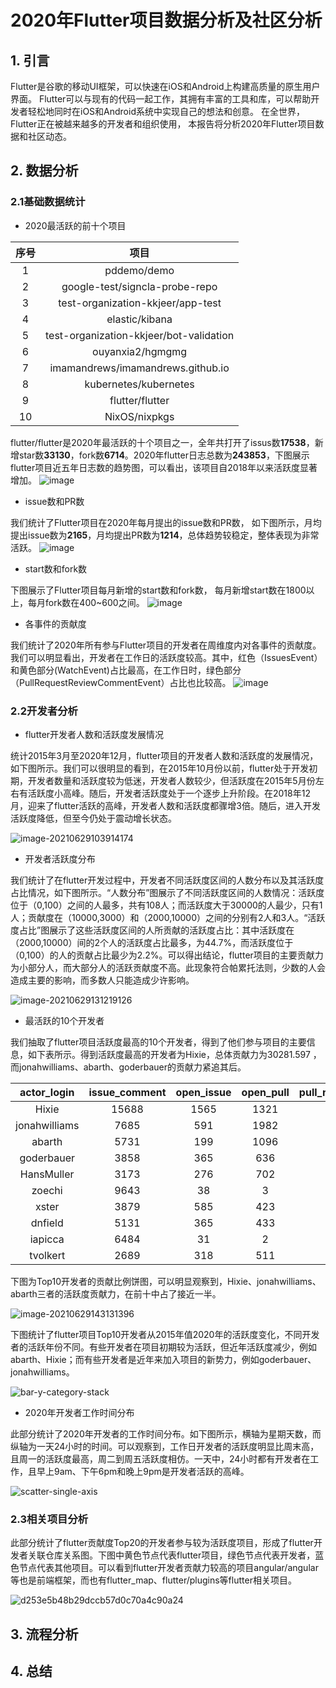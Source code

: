 # 2020年Flutter项目数据分析及社区分析

## 1. 引言
Flutter是谷歌的移动UI框架，可以快速在iOS和Android上构建高质量的原生用户界面。
Flutter可以与现有的代码一起工作，其拥有丰富的工具和库，可以帮助开发者轻松地同时在iOS和Android系统中实现自己的想法和创意。
在全世界，Flutter正在被越来越多的开发者和组织使用，
本报告将分析2020年Flutter项目数据和社区动态。

## 2. 数据分析

### 2.1基础数据统计

- 2020最活跃的前十个项目

|  序号  | 项目 | 
| :---: | :--: |
|   1   | pddemo/demo |  
|   2   | google-test/signcla-probe-repo |  
|   3   | test-organization-kkjeer/app-test |  
|   4   | elastic/kibana |  
|   5   | test-organization-kkjeer/bot-validation |  
|   6   | ouyanxia2/hgmgmg |   
|   7   | imamandrews/imamandrews.github.io |  
|   8   | kubernetes/kubernetes |  
|   9   | flutter/flutter |  
|   10  | NixOS/nixpkgs |  

flutter/flutter是2020年最活跃的十个项目之一，全年共打开了issus数**17538**，新增star数**33130**，fork数**6714**。2020年flutter日志总数为**243853**，下图展示flutter项目近五年日志数的趋势图，可以看出，该项目自2018年以来活跃度显著增加。
![image](image/5.png)

<!-- 243853 196270 124601 53908 39683 -->
<!-- 活跃开发者账号数 -->

- issue数和PR数

我们统计了Flutter项目在2020年每月提出的issue数和PR数，
如下图所示，月均提出issue数为**2165**，月均提出PR数为**1214**，总体趋势较稳定，整体表现为非常活跃。
![image](image/1.png)

- start数和fork数

下图展示了Flutter项目每月新增的start数和fork数，
每月新增start数在1800以上，每月fork数在400~600之间。
![image](image/2.png)

- 各事件的贡献度

我们统计了2020年所有参与Flutter项目的开发者在周维度内对各事件的贡献度。我们可以明显看出，开发者在工作日的活跃度较高。其中，红色（IssuesEvent）和黄色部分(WatchEvent)占比最高，在工作日时，绿色部分（PullRequestReviewCommentEvent）占比也比较高。
![image](image/4.png)


### 2.2开发者分析

- flutter开发者人数和活跃度发展情况

统计2015年3月至2020年12月，flutter项目的开发者人数和活跃度的发展情况，如下图所示。我们可以很明显的看到，在2015年10月份以前，flutter处于开发初期，开发者数量和活跃度较为低迷，开发者人数较少，但活跃度在2015年5月份左右有活跃度小高峰。随后，开发者活跃度处于一个逐步上升阶段。在2018年12月，迎来了flutter活跃的高峰，开发者人数和活跃度都骤增3倍。随后，进入开发活跃度降低，但至今仍处于震动增长状态。

![image-20210629103914174](image/image-20210629103914174.png)

- 开发者活跃度分布

我们统计了在flutter开发过程中，开发者不同活跃度区间的人数分布以及其活跃度占比情况，如下图所示。“人数分布”图展示了不同活跃度区间的人数情况：活跃度位于（0,100）之间的人最多，共有108人；而活跃度大于30000的人最少，只有1人；贡献度在（10000,3000）和（2000,10000）之间的分别有2人和3人。“活跃度占比”图展示了这些活跃度区间的人所贡献的活跃度占比：其中活跃度在（2000,10000）间的2个人的活跃度占比最多，为44.7%，而活跃度位于（0,100）的人的贡献占比最少为2.2%。可以得出结论，flutter项目的主要贡献力为小部分人，而大部分人的活跃贡献度不高。此现象符合帕累托法则，少数的人会造成主要的影响，而多数人只能造成少许影响。

![image-20210629131219126](image/image-20210629131219126.png)

- 最活跃的10个开发者

我们抽取了flutter项目活跃度最高的10个开发者，得到了他们参与项目的主要信息，如下表所示。得到活跃度最高的开发者为Hixie，总体贡献力为30281.597  ，而jonahwilliams、abarth、goderbauer的贡献力紧追其后。

|  actor_login  | issue_comment | open_issue | open_pull | pull_review_comment | merge_pull | star | fork | actor_acitivity |
| :-----------: | :-----------: | :--------: | :-------: | :-----------------: | :--------: | :--: | :--: | :-------------: |
|     Hixie     |     15688     |    1565    |   1321    |        12415        |  1030.825  |  2   |  1   |    30281.597    |
| jonahwilliams |     7685      |    591     |   1982    |        4528         |  1410.841  |  1   |  1   |    18142.627    |
|    abarth     |     5731      |    199     |   1096    |        2336         |  918.290   |  1   |  1   |    11110.257    |
|  goderbauer   |     3858      |    365     |    636    |        4595         |  482.718   |  1   |  1   |    10362.511    |
|  HansMuller   |     3173      |    276     |    702    |        3984         |  579.274   |  1   |  1   |    9347.648     |
|    zoechi     |     9643      |     38     |     3     |          4          |   1.604    |  1   |  1   |    8460.438     |
|     xster     |     3879      |    585     |    423    |        2973         |  315.026   |  1   |  1   |    8133.423     |
|    dnfield    |     5131      |    365     |    433    |        1910         |  318.468   |  1   |  1   |    7654.662     |
|    iapicca    |     6484      |     31     |     2     |          2          |   0.810    |  3   |  8   |    6187.414     |
|   tvolkert    |     2689      |    318     |    511    |        1360         |  386.475   |  1   |  4   |    5586.491     |

下图为Top10开发者的贡献比例饼图，可以明显观察到，Hixie、jonahwilliams、abarth三者的活跃度贡献力，在前十中占了接近一半。

![image-20210629143131396](image/image-20210629143131396.png)

下图统计了flutter项目Top10开发者从2015年值2020年的活跃度变化，不同开发者的活跃年份不同。有些开发者在项目初期较为活跃，但近年活跃度减少，例如abarth、Hixie；而有些开发者是近年来加入项目的新势力，例如goderbauer、jonahwilliams。

![bar-y-category-stack](image/bar-y-category-stack.png)

- 2020年开发者工作时间分布

此部分统计了2020年开发者的工作时间分布。如下图所示，横轴为星期天数，而纵轴为一天24小时的时间。可以观察到，工作日开发者的活跃度明显比周末高，且周一的活跃度最高，周二到周五活跃度相仿。一天中，24小时都有开发者在工作，且早上9am、下午6pm和晚上9pm是开发者活跃的高峰。

![scatter-single-axis](image/scatter-single-axis.png)

### 2.3相关项目分析

此部分统计了flutter贡献度Top20的开发者参与较为活跃度项目，形成了flutter开发者关联仓库关系图。下图中黄色节点代表flutter项目，绿色节点代表开发者，蓝色节点代表其他项目。可以看到flutter开发者贡献力较高的项目angular/angular等也是前端框架，而也有flutter_map、flutter/plugins等flutter相关项目。

![d253e5b48b29dccb57d0c70a4c90a24](image/def0b0140d560999b0d06e8314e49b9.png)

## 3. 流程分析

## 4. 总结


